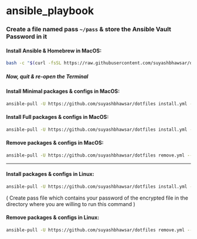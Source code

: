 # ansible_playbook

### Create a file named pass `~/pass` & store the Ansible Vault Password in it

#### Install Ansible & Homebrew in MacOS:

```bash
bash -c "$(curl -fsSL https://raw.githubusercontent.com/suyashbhawsar/dotfiles/main/macOS-setup.sh)"
```

##### Now, quit & re-open the Terminal

#### Install Minimal packages & configs in MacOS:

```bash
ansible-pull -U https://github.com/suyashbhawsar/dotfiles install.yml --tags mac-minimal --vault-password-file $HOME/pass
```

#### Install Full packages & configs in MacOS:

```bash
ansible-pull -U https://github.com/suyashbhawsar/dotfiles install.yml --tags mac-full --vault-password-file $HOME/pass
```

#### Remove packages & configs in MacOS:

```bash
ansible-pull -U https://github.com/suyashbhawsar/dotfiles remove.yml --tags mac
```
___
#### Install packages & configs in Linux:

```bash
ansible-pull -U https://github.com/suyashbhawsar/dotfiles install.yml --tags linux --vault-password-file pass --vault-password-file $HOME/pass
```
( Create pass file which contains your password of the encrypted file in the directory where you are willing to run this command )   

#### Remove packages & configs in Linux:

```bash
ansible-pull -U https://github.com/suyashbhawsar/dotfiles remove.yml --tags linux
```

